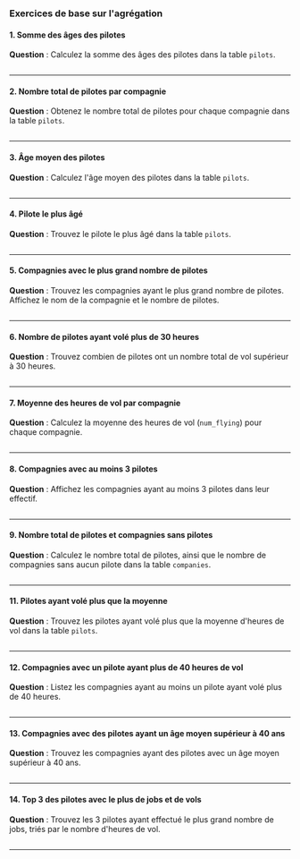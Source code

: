 ### **Exercices de base sur l'agrégation**

#### 1. **Somme des âges des pilotes**
   **Question** : Calculez la somme des âges des pilotes dans la table `pilots`.

   ```sql
  
   ```

---

#### 2. **Nombre total de pilotes par compagnie**
   **Question** : Obtenez le nombre total de pilotes pour chaque compagnie dans la table `pilots`.

   ```sql
  
   ```

---

#### 3. **Âge moyen des pilotes**
   **Question** : Calculez l'âge moyen des pilotes dans la table `pilots`.

   ```sql
   ```

---

#### 4. **Pilote le plus âgé**
   **Question** : Trouvez le pilote le plus âgé dans la table `pilots`.

   ```sql

   ```

---

#### 5. **Compagnies avec le plus grand nombre de pilotes**
   **Question** : Trouvez les compagnies ayant le plus grand nombre de pilotes. Affichez le nom de la compagnie et le nombre de pilotes.

   ```sql

   ```

---

#### 6. **Nombre de pilotes ayant volé plus de 30 heures**
   **Question** : Trouvez combien de pilotes ont un nombre total de vol supérieur à 30 heures.

   ```sql

   ```

---

#### 7. **Moyenne des heures de vol par compagnie**
   **Question** : Calculez la moyenne des heures de vol (`num_flying`) pour chaque compagnie.

   ```sql

   ```

---


#### 8. **Compagnies avec au moins 3 pilotes**
   **Question** : Affichez les compagnies ayant au moins 3 pilotes dans leur effectif.

   ```sql

   ```

---

#### 9. **Nombre total de pilotes et compagnies sans pilotes**
   **Question** : Calculez le nombre total de pilotes, ainsi que le nombre de compagnies sans aucun pilote dans la table `companies`.

   ```sql
   
   ```

---

#### 11. **Pilotes ayant volé plus que la moyenne**
   **Question** : Trouvez les pilotes ayant volé plus que la moyenne d'heures de vol dans la table `pilots`.

   ```sql
 
   ```

---

#### 12. **Compagnies avec un pilote ayant plus de 40 heures de vol**
   **Question** : Listez les compagnies ayant au moins un pilote ayant volé plus de 40 heures.

   ```sql

   ```

---

#### 13. **Compagnies avec des pilotes ayant un âge moyen supérieur à 40 ans**
   **Question** : Trouvez les compagnies ayant des pilotes avec un âge moyen supérieur à 40 ans.

   ```sql

   ```

---

#### 14. **Top 3 des pilotes avec le plus de jobs et de vols**
   **Question** : Trouvez les 3 pilotes ayant effectué le plus grand nombre de jobs, triés par le nombre d'heures de vol.

   ```sql
  
   ```

---
